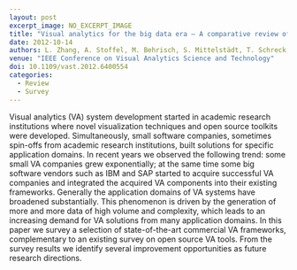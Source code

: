 ```yaml
---
layout: post
excerpt_image: NO_EXCERPT_IMAGE
title: "Visual analytics for the big data era — A comparative review of state-of-the-art commercial systems"
date: 2012-10-14
authors: L. Zhang, A. Stoffel, M. Behrisch, S. Mittelstädt, T. Schreck, R. Pompl, S. Weber, H. Last & D. Keim
venue: "IEEE Conference on Visual Analytics Science and Technology"
doi: 10.1109/vast.2012.6400554
categories:
  - Review
  - Survey
---
```

Visual analytics (VA) system development started in academic research institutions where novel visualization techniques and open source toolkits were developed. Simultaneously, small software companies, sometimes spin-offs from academic research institutions, built solutions for specific application domains. In recent years we observed the following trend: some small VA companies grew exponentially; at the same time some big software vendors such as IBM and SAP started to acquire successful VA companies and integrated the acquired VA components into their existing frameworks. Generally the application domains of VA systems have broadened substantially. This phenomenon is driven by the generation of more and more data of high volume and complexity, which leads to an increasing demand for VA solutions from many application domains. In this paper we survey a selection of state-of-the-art commercial VA frameworks, complementary to an existing survey on open source VA tools. From the survey results we identify several improvement opportunities as future research directions.
